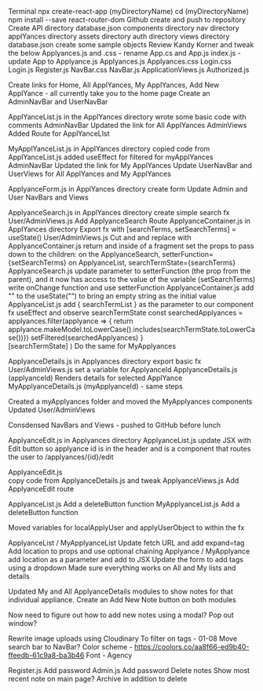 <!-- Steps I've taken -->
Terminal
    npx create-react-app (myDirectoryName)
    cd (myDirectoryName)
    npm install --save react-router-dom
Github
    create and push to repository
Create
    API directory
        database.json
    components directory
        nav directory
        applYances directory
        assets directory
        auth directory
        views directory
database.json
    create some sample objects
Review Kandy Korner and tweak the below
    Applyances.js and .css - rename App.cs and App.js
    index.js - update App to Applyance.js
    Applyances.js 
    Applyances.css
    Login.css
    Login.js
    Register.js
    NavBar.css
    NavBar.js
    ApplicationViews.js
    Authorized.js
<!-- Status: We have a visible site with working code! -->

<!-- NavBar Branch -->
Create links for Home, All ApplYances, My ApplYances, Add New ApplYance - all currently take you to the home page
Create an AdminNavBar and UserNavBar
<!-- Status: We have a visible NavBar with Links that all point to the root home page -->

<!-- All ApplYances page -->
ApplYanceList.js in the ApplYances directory 
    wrote some basic code with comments
AdminNavBar
    Updated the link for All ApplYances
AdminViews
    Added Route for ApplYanceLIst
<!-- Status: We have a page that renders with a picture and link to manual -->

<!-- My ApplYances page -->
MyApplYanceList.js in ApplYances directory
    copied code from ApplYanceList.js
    added useEffect for filtered for myApplYances
AdminNavBar
    Updated the link for My ApplYances
Update UserNavBar and UserViews for All ApplYances and My ApplYances
<!-- Status: We have working code for both All and My ApplYances for Admin and User -->

<!-- Add New ApplYance page -->
ApplyanceForm.js in ApplYances directory
    create form
Update Admin and User NavBars and Views
<!-- Status: We have a working form! -->

<!-- Add ability to search ApplYances -->
ApplyanceSearch.js in ApplYances directory
    create simple search fx
User/AdminViews.js
    Add ApplyanceSearch Route
ApplyanceContainer.js in ApplYances directory
    Export fx with [searchTerms, setSearchTerms] = useState()
User/AdminViews.js
    Cut <ApplyanceSearch /> and <ApplyanceList /> and replace with <ApplyanceContainer />
ApplyanceContainer.js
    return <ApplyanceSearch /> and <ApplyanceList /> inside of a fragment
    set the props to pass down to the children:
        on the ApplyanceSearch, setterFunction={setSearchTerms}
        on ApplyanceList, searchTermState={searchTerms}
ApplyanceSearch.js
    update parameter to setterFunction (the prop from the parent), and it now has access to the value of the variable (setSearchTerms)
    write onChange function and use setterFunction
ApplyanceContainer.js
    add "" to the useState("") to bring an empty string as the initial value
ApplyanceList.js
    add { searchTermList } as the parameter to our component fx
    useEffect and observe searchTermState
    const searchedApplyances = applyances.filter(applyance => {
        return applyance.makeModel.toLowerCase().includes(searchTermState.toLowerCase())})
        setFiltered(searchedApplyances)
        }   
        [searchTermState]
        )
Do the same for MyApplyances
<!-- Status - Search works for ApplYances and MyApplYances -->

<!-- Edit an Applyance -->
ApplyanceDetails.js in Applyances directory
    export basic fx
User/AdminViews.js
    set a variable for ApplyanceId
ApplyanceDetails.js (applyanceId)
    Renders details for selected ApplYance
MyApplyanceDetails.js (myApplyanceId) - same steps
<!-- Status - Detailed view works for All and My ApplYances -->

<!-- Separate All and My Applyances -->
Created a myApplyances folder and moved the MyApplyances components
Updated User/AdminViews
<!-- Status - Everything seems to be working, no errors -->

<!-- Move search to NavBar or ApplicationView -->
Consdensed NavBars and Views - pushed to GitHub before lunch
<!-- Status - Put on hold -->

<!-- Edit an Applyance -->
ApplyanceEdit.js in Applyances directory
ApplyanceList.js
    update JSX with Edit button so applyance id is in the header and is a <Link> component that routes the user to /applyances/{id}/edit
<!-- QUESTION
Why do I have to refresh to get my edit button? -->
ApplyanceEdit.js   
    copy code from ApplyanceDetails.js and tweak
ApplyanceViews.js
    Add ApplyanceEdit route
<!-- Status - works for All Applyances/MyApplyances except I have to refresh when switching between users -->

<!-- Delete an appliance -->
ApplyanceList.js
    Add a deleteButton function
MyApplyanceList.js
    Add a deleteButton function
<!-- Status - works for All Applyances/MyApplyances except I have to refresh when switching between users -->

<!-- Fix bug - Edit/Delete - Refresh between users -->
Moved variables for localApplyUser and applyUserObject to within the fx
<!-- Status - bug is squashed -->

<!-- Add location tags -->
ApplyanceList / MyApplyanceList
    Update fetch URL and add expand=tag
    Add location to props and use optional chaining
Applyance / MyApplyance
    add location as a parameter and add to JSX
Update the form to add tags using a dropdown
Made sure everything works on All and My lists and details
<!-- Status - Everything seems to be working -->

<!-- Show notes to each appliance -->
Updated My and All ApplyanceDetails modules to show notes for that individual appliance.
Create an Add New Note button on both modules

<!-- Where I left off -->
Now need to figure out how to add new notes using a modal? Pop out window?




<!-- QUESTIONS -->


<!-- TODO's -->
Rewrite image uploads using Cloudinary
To filter on tags - 01-08
Move search bar to NavBar? 
Color scheme - https://coolors.co/aa8f66-ed9b40-ffeedb-61c9a8-ba3b46
Font - Agency



<!-- STRETCH -->
Register.js
    Add password
Admin.js
    Add password
Delete notes
Show most recent note on main page?
Archive in addition to delete

